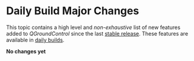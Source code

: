 # Daily Build Major Changes

This topic contains a high level and *non-exhaustive* list of new features added to *QGroundControl* since the last [stable release](../releases/release_notes.md). These features are available in [daily builds](../releases/daily_builds.md).

**No changes yet**